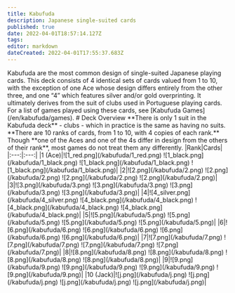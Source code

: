 ```yaml
---
title: Kabufuda
description: Japanese single-suited cards
published: true
date: 2022-04-01T18:57:14.127Z
tags: 
editor: markdown
dateCreated: 2022-04-01T17:55:37.683Z
---
```


Kabufuda are the most common design of single-suited Japanese playing cards. This deck consists of 4 identical sets of cards valued from 1 to 10, with the exception of one Ace whose design differs entirely from the other three, and one “4” which features silver and/or gold overprinting. It ultimately derives from the suit of clubs used in Portuguese playing cards. For a list of games played using these cards, see \[Kabufuda Games\](/en/kabufuda/games). # Deck Overview \*\*There is only 1 suit in the Kabufuda deck\*\* - clubs - which in practice is the same as having no suits. \*\*There are 10 ranks of cards, from 1 to 10, with 4 copies of each rank.\*\* Though \*\*one of the Aces and one of the 4s differ in design from the others of their rank\*\*, most games do not treat them any differently. |Rank|Cards| |:---:|:---:| |1 (Ace)|!\[1\_red.png\](/kabufuda/1\_red.png) !\[1\_black.png\](/kabufuda/1\_black.png) !\[1\_black.png\](/kabufuda/1\_black.png) !\[1\_black.png\](/kabufuda/1\_black.png)| |2|!\[2.png\](/kabufuda/2.png) !\[2.png\](/kabufuda/2.png) !\[2.png\](/kabufuda/2.png) !\[2.png\](/kabufuda/2.png)| |3|!\[3.png\](/kabufuda/3.png) !\[3.png\](/kabufuda/3.png) !\[3.png\](/kabufuda/3.png) !\[3.png\](/kabufuda/3.png)| |4|!\[4\_silver.png\](/kabufuda/4\_silver.png) !\[4\_black.png\](/kabufuda/4\_black.png) !\[4\_black.png\](/kabufuda/4\_black.png) !\[4\_black.png\](/kabufuda/4\_black.png)| |5|!\[5.png\](/kabufuda/5.png) !\[5.png\](/kabufuda/5.png) !\[5.png\](/kabufuda/5.png) !\[5.png\](/kabufuda/5.png)| |6|!\[6.png\](/kabufuda/6.png) !\[6.png\](/kabufuda/6.png) !\[6.png\](/kabufuda/6.png) !\[6.png\](/kabufuda/6.png)| |7|!\[7.png\](/kabufuda/7.png) !\[7.png\](/kabufuda/7.png) !\[7.png\](/kabufuda/7.png) !\[7.png\](/kabufuda/7.png)| |8|!\[8.png\](/kabufuda/8.png) !\[8.png\](/kabufuda/8.png) !\[8.png\](/kabufuda/8.png) !\[8.png\](/kabufuda/8.png)| |9|!\[9.png\](/kabufuda/9.png) !\[9.png\](/kabufuda/9.png) !\[9.png\](/kabufuda/9.png) !\[9.png\](/kabufuda/9.png)| |10 (Jack)|!\[j.png\](/kabufuda/j.png) !\[j.png\](/kabufuda/j.png) !\[j.png\](/kabufuda/j.png) !\[j.png\](/kabufuda/j.png)|